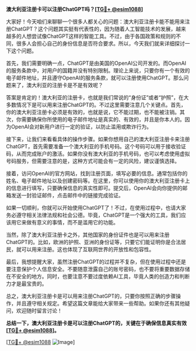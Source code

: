 **澳大利亚注册卡可以注册ChatGPT吗？[[TG💪+ @esim1088](https://t.me/s/esim1088)]**

大家好！今天咱们来聊聊一个很多人都关心的问题：澳大利亚注册卡能不能用来注册ChatGPT？这个问题其实挺有代表性的，因为随着人工智能技术的发展，越来越多的人想尝试像ChatGPT这样的智能工具。不过，由于各国政策和规则的不同，很多人会担心自己的身份信息是否符合要求。所以，今天我们就来详细探讨一下这个问题。

首先，我们需要明确一点，ChatGPT是由美国的OpenAI公司开发的。而OpenAI的服务条款中，对用户的国籍并没有特别限制。理论上来说，只要你有一个有效的电子邮件地址，并且遵守OpenAI的服务条款，就可以注册使用ChatGPT。那么问题来了，澳大利亚的注册卡是不是有效呢？

答案是肯定的！澳大利亚的注册卡，也就是我们常说的“身份证”或者“护照”，在大多数情况下是可以用来注册ChatGPT的。不过这里需要注意几个关键点。首先，你的澳大利亚注册卡必须是有效的，也就是说，它不能过期，也不能被注销。其次，你需要确保你所使用的电子邮件地址是真实的、有效的，并且是你本人的。因为OpenAI会对新用户进行一定的验证，以防止滥用或欺诈行为。

接下来，让我们来看看具体的操作步骤。如果你想用自己的澳大利亚注册卡来注册ChatGPT，首先需要准备一个澳大利亚的手机号码。这个号码可以用于接收验证码，从而完成账户的激活。如果你没有澳大利亚的手机号码，也可以考虑使用虚拟号码服务，但需要注意的是，这种方式可能会有一定的风险，建议谨慎选择。

接着，访问OpenAI的官方网站，找到注册页面，填写必要的信息。通常包括你的姓名、电子邮件地址以及创建密码等。在这里，你可以使用你的澳大利亚注册卡上的信息进行填写，只要确保信息的真实性即可。提交后，OpenAI会向你提供的邮箱发送一封验证邮件，点击邮件中的链接完成验证。

如果一切顺利，你就可以开始使用ChatGPT了！不过，在使用过程中，也请大家务必遵守相关法律法规和社会公德。毕竟，ChatGPT是一个强大的工具，我们应该用它来做有意义的事情，而不是滥用它的功能。

当然，除了澳大利亚注册卡之外，其他国家的身份证件也是可以用来注册ChatGPT的。比如，欧洲的护照、亚洲的身份证等，只要它们能证明你是合法居民，就可以用来注册。这也体现了互联网世界的开放性和包容性。

最后，我想提醒大家，虽然注册ChatGPT的过程并不复杂，但在使用过程中还是要注意保护个人信息安全。不要随意泄露自己的账号密码，也不要将重要数据存储在不安全的地方。同时，也要注意不要过度依赖AI工具，毕竟人类的创造力和判断力才是最宝贵的。

总之，澳大利亚注册卡是可以用来注册ChatGPT的，只要你按照正确的步骤操作，并且遵守相关规定。希望这篇文章能给大家带来一些帮助。如果你还有其他疑问，欢迎随时留言讨论！

**总结一下，澳大利亚注册卡是可以注册ChatGPT的，关键在于确保信息真实有效[[TG💪+ @esim1088](https://t.me/s/esim1088)]。**

[[TG💪+ @esim1088](https://t.me/s/esim1088) ![Image](https://i.postimg.cc/4NQfJmqS/Snipaste-2025-05-13-00-14-12.png)]